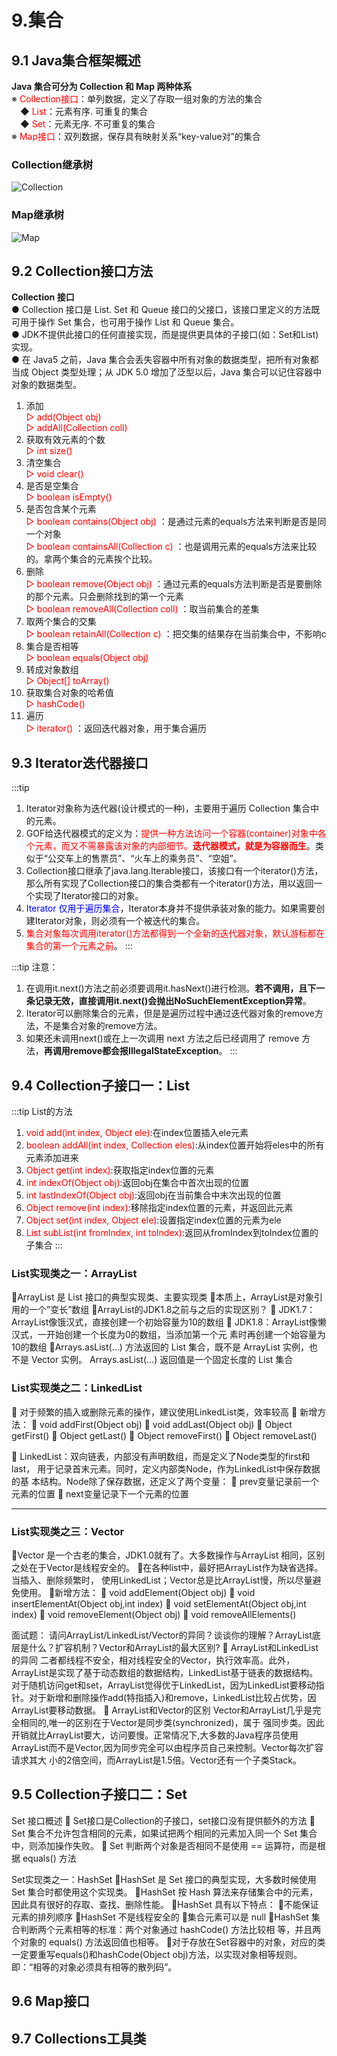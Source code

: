 # 9.集合

## 9.1 Java集合框架概述

<strong>Java 集合可分为 Collection 和 Map 两种体系</strong>  
※ <font color='red'>Collection接口</font>：单列数据，定义了存取一组对象的方法的集合  
　◆ <font color='red'>List</font>：元素有序. 可重复的集合  
　◆ <font color='red'>Set</font>：元素无序. 不可重复的集合  
※ <font color='red'> Map接口</font>：双列数据，保存具有映射关系“key-value对”的集合  

### Collection继承树

![Collection](../image/Collection.png)

### Map继承树
![Map](../image/map.png)

## 9.2 Collection接口方法

**Collection 接口**  
● Collection 接口是 List. Set 和 Queue 接口的父接口，该接口里定义的方法既可用于操作 Set 集合，也可用于操作 List 和 Queue 集合。   
● JDK不提供此接口的任何直接实现，而是提供更具体的子接口(如：Set和List)实现。   
● 在 Java5 之前，Java 集合会丢失容器中所有对象的数据类型，把所有对象都当成 Object 类型处理；从 JDK 5.0 增加了泛型以后，Java 集合可以记住容器中对象的数据类型。  

1. 添加  
<font color='red'>▷  add(Object obj)</font>  
<font color='red'>▷  addAll(Collection coll)</font>    
2. 获取有效元素的个数  
<font color='red'>▷  int size()</font>   
3. 清空集合  
<font color='red'>▷  void clear()</font>   
4. 是否是空集合   
<font color='red'>▷  boolean isEmpty()</font>   
5. 是否包含某个元素  
<font color='red'>▷  boolean contains(Object obj)</font> ：是通过元素的equals方法来判断是否是同一个对象  
<font color='red'>▷  boolean containsAll(Collection c)</font> ：也是调用元素的equals方法来比较的。拿两个集合的元素挨个比较。   
6. 删除  
<font color='red'>▷  boolean remove(Object obj)</font>  ：通过元素的equals方法判断是否是要删除的那个元素。只会删除找到的第一个元素  
<font color='red'>▷  boolean removeAll(Collection coll)</font> ：取当前集合的差集  
7. 取两个集合的交集   
<font color='red'>▷  boolean retainAll(Collection c)</font> ：把交集的结果存在当前集合中，不影响c  
8. 集合是否相等  
<font color='red'>▷  boolean equals(Object obj)</font>   
9. 转成对象数组  
<font color='red'>▷  Object[] toArray()</font>   
10. 获取集合对象的哈希值  
<font color='red'>▷  hashCode()</font>   
11. 遍历  
<font color='red'>▷  iterator()</font> ：返回迭代器对象，用于集合遍历  



## 9.3 Iterator迭代器接口

:::tip
1. Iterator对象称为迭代器(设计模式的一种)，主要用于遍历 Collection 集合中的元素。
2. GOF给迭代器模式的定义为：<font color='red'>提供一种方法访问一个容器(container)对象中各个元素，而又不需暴露该对象的内部细节。<strong>迭代器模式，就是为容器而生</strong></font>。类似于“公交车上的售票员”、“火车上的乘务员”、“空姐”。 
3. Collection接口继承了java.lang.Iterable接口，该接口有一个iterator()方法，那么所有实现了Collection接口的集合类都有一个iterator()方法，用以返回一个实现了Iterator接口的对象。 
4. <font color='blue'>Iterator 仅用于遍历集合</font>，Iterator本身并不提供承装对象的能力。如果需要创建Iterator对象，则必须有一个被迭代的集合。
5. <font color='red'>集合对象每次调用iterator()方法都得到一个全新的迭代器对象，默认游标都在集合的第一个元素之前</font>。
:::

:::tip 注意：
1. 在调用it.next()方法之前必须要调用it.hasNext()进行检测。<strong>若不调用，且下一条记录无效，直接调用it.next()会抛出NoSuchElementException异常</strong>。
2. Iterator可以删除集合的元素，但是是遍历过程中通过迭代器对象的remove方法，不是集合对象的remove方法。 
3. 如果还未调用next()或在上一次调用 next 方法之后已经调用了 remove 方法，<strong>再调用remove都会报IllegalStateException</strong>。
:::

## 9.4 Collection子接口一：List

:::tip List的方法
1. <font color='red'>void add(int index, Object ele)</font>:在index位置插入ele元素
2. <font color='red'>boolean addAll(int index, Collection eles)</font>:从index位置开始将eles中的所有元素添加进来
3. <font color='red'>Object get(int index)</font>:获取指定index位置的元素
4. <font color='red'>int indexOf(Object obj)</font>:返回obj在集合中首次出现的位置
5. <font color='red'>int lastIndexOf(Object obj)</font>:返回obj在当前集合中末次出现的位置
6. <font color='red'>Object remove(int index)</font>:移除指定index位置的元素，并返回此元素
7. <font color='red'>Object set(int index, Object ele)</font>:设置指定index位置的元素为ele
8. <font color='red'>List subList(int fromIndex, int toIndex)</font>:返回从fromIndex到toIndex位置的子集合
:::

### List实现类之一：ArrayList
ArrayList 是 List 接口的典型实现类、主要实现类
本质上，ArrayList是对象引用的一个”变长”数组
ArrayList的JDK1.8之前与之后的实现区别？
 JDK1.7：ArrayList像饿汉式，直接创建一个初始容量为10的数组
 JDK1.8：ArrayList像懒汉式，一开始创建一个长度为0的数组，当添加第一个元
素时再创建一个始容量为10的数组
Arrays.asList(…) 方法返回的 List 集合，既不是 ArrayList 实例，也不是
Vector 实例。 Arrays.asList(…) 返回值是一个固定长度的 List 集合


### List实现类之二：LinkedList
 对于频繁的插入或删除元素的操作，建议使用LinkedList类，效率较高
 新增方法：
 void addFirst(Object obj)  void addLast(Object obj) 
 Object getFirst()
 Object getLast()
 Object removeFirst()
 Object removeLast()

 LinkedList：双向链表，内部没有声明数组，而是定义了Node类型的first和last，
用于记录首末元素。同时，定义内部类Node，作为LinkedList中保存数据的基
本结构。Node除了保存数据，还定义了两个变量：
 prev变量记录前一个元素的位置
 next变量记录下一个元素的位置

----
### List实现类之三：Vector
Vector 是一个古老的集合，JDK1.0就有了。大多数操作与ArrayList
相同，区别之处在于Vector是线程安全的。
在各种list中，最好把ArrayList作为缺省选择。当插入、删除频繁时，
使用LinkedList；Vector总是比ArrayList慢，所以尽量避免使用。
新增方法：
 void addElement(Object obj)  void insertElementAt(Object obj,int index)
 void setElementAt(Object obj,int index)
 void removeElement(Object obj)  void removeAllElements()


面试题：
请问ArrayList/LinkedList/Vector的异同？谈谈你的理解？ArrayList底层是什么？扩容机制？Vector和ArrayList的最大区别? 
 ArrayList和LinkedList的异同
二者都线程不安全，相对线程安全的Vector，执行效率高。此外，ArrayList是实现了基于动态数组的数据结构，LinkedList基于链表的数据结构。对于随机访问get和set，ArrayList觉得优于LinkedList，因为LinkedList要移动指针。对于新增和删除操作add(特指插入)和remove，LinkedList比较占优势，因ArrayList要移动数据。
 ArrayList和Vector的区别
Vector和ArrayList几乎是完全相同的,唯一的区别在于Vector是同步类(synchronized)，属于
强同步类。因此开销就比ArrayList要大，访问要慢。正常情况下,大多数的Java程序员使用
ArrayList而不是Vector,因为同步完全可以由程序员自己来控制。Vector每次扩容请求其大
小的2倍空间，而ArrayList是1.5倍。Vector还有一个子类Stack。

## 9.5 Collection子接口二：Set
Set 接口概述
 Set接口是Collection的子接口，set接口没有提供额外的方法
 Set 集合不允许包含相同的元素，如果试把两个相同的元素加入同一个
Set 集合中，则添加操作失败。
 Set 判断两个对象是否相同不是使用 == 运算符，而是根据 equals() 方法


Set实现类之一：HashSet
HashSet 是 Set 接口的典型实现，大多数时候使用 Set 集合时都使用这个实现类。
HashSet 按 Hash 算法来存储集合中的元素，因此具有很好的存取、查找、删除性能。 
HashSet 具有以下特点：
不能保证元素的排列顺序
HashSet 不是线程安全的
集合元素可以是 null
HashSet 集合判断两个元素相等的标准：两个对象通过 hashCode() 方法比较相
等，并且两个对象的 equals() 方法返回值也相等。 对于存放在Set容器中的对象，对应的类一定要重写equals()和hashCode(Object 
obj)方法，以实现对象相等规则。即：“相等的对象必须具有相等的散列码”。


## 9.6 Map接口

## 9.7 Collections工具类